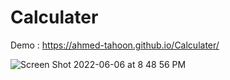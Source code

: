 # Calculater

Demo : https://ahmed-tahoon.github.io/Calculater/

![Screen Shot 2022-06-06 at 8 48 56 PM](https://user-images.githubusercontent.com/77838959/172226795-dc76dbd6-d09d-43d5-b91e-6936e622ee9d.png)
